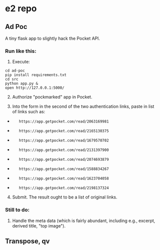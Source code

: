 # e2 repo

## Ad Poc

A tiny flask app to slightly hack the Pocket API.

### Run like this:

1. Execute: 
```
cd ad-poc
pip install requirements.txt
cd src
python app.py &
open http://127.0.0.1:5000/

```

2. Authorize "pockmarked" app in Pocket.

3. Into the form in the second of the two authentication links, paste in list of links such as:
 
-        https://app.getpocket.com/read/2063169981
-        https://app.getpocket.com/read/2165130375
-        https://app.getpocket.com/read/1679570702
-        https://app.getpocket.com/read/2131397900
-        https://app.getpocket.com/read/2074693879
-        https://app.getpocket.com/read/1588834267
-        https://app.getpocket.com/read/1623704058
-        https://app.getpocket.com/read/2198137324

4. Submit. The result ought to be a list of original links.

### Still to do:

1. Handle the meta data (which is fairly abundant, including e.g., excerpt, derived title, "top image").







## Transpose, qv
